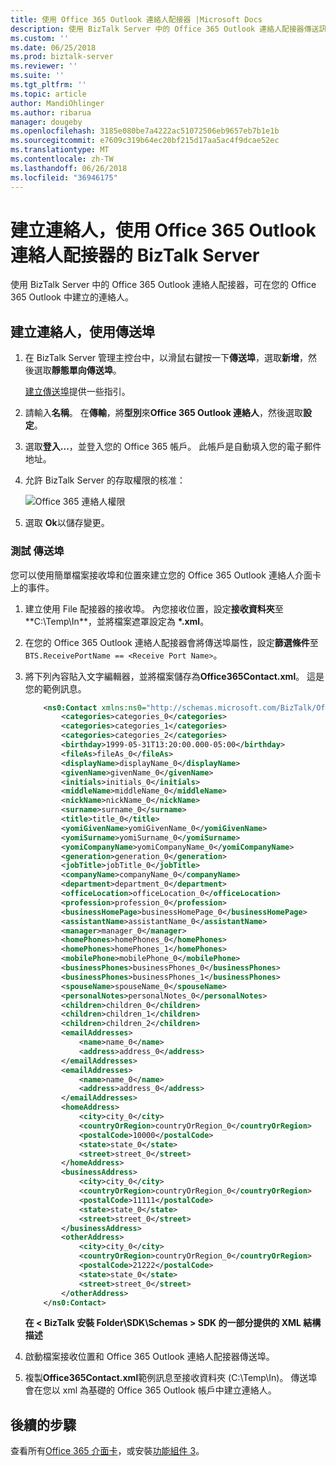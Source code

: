 ```yaml
---
title: 使用 Office 365 Outlook 連絡人配接器 |Microsoft Docs
description: 使用 BizTalk Server 中的 Office 365 Outlook 連絡人配接器傳送訊息。 若要這樣做，請建立傳送埠，使用 Outlook 配接器，並使用範例 XML 訊息在 Office 365 Outlook 帳戶中建立連絡人。
ms.custom: ''
ms.date: 06/25/2018
ms.prod: biztalk-server
ms.reviewer: ''
ms.suite: ''
ms.tgt_pltfrm: ''
ms.topic: article
author: MandiOhlinger
ms.author: ribarua
manager: dougeby
ms.openlocfilehash: 3185e080be7a4222ac51072506eb9657eb7b1e1b
ms.sourcegitcommit: e7609c319b64ec20bf215d17aa5ac4f9dcae52ec
ms.translationtype: MT
ms.contentlocale: zh-TW
ms.lasthandoff: 06/26/2018
ms.locfileid: "36946175"
---
```

# <a name="create-a-contact-using-the-office-365-outlook-contact-adapter---biztalk-server"></a>建立連絡人，使用 Office 365 Outlook 連絡人配接器的 BizTalk Server

使用 BizTalk Server 中的 Office 365 Outlook 連絡人配接器，可在您的 Office 365 Outlook 中建立的連絡人。

## <a name="create-a-contact-using-a-send-port"></a>建立連絡人，使用傳送埠

1. 在 BizTalk Server 管理主控台中，以滑鼠右鍵按一下**傳送埠**，選取**新增**，然後選取**靜態單向傳送埠**。

    [建立傳送埠](../core/how-to-create-a-send-port2.md)提供一些指引。

2. 請輸入**名稱**。 在**傳輸**，將**型別**來**Office 365 Outlook 連絡人**，然後選取**設定**。

3. 選取**登入...**，並登入您的 Office 365 帳戶。 此帳戶是自動填入您的電子郵件地址。

4. 允許 BizTalk Server 的存取權限的核准：

    ![Office 365 連絡人權限](../core/media/office365-contact-permissions.png)

5. 選取  **Ok**以儲存變更。

### <a name="test-the-send-port"></a>測試 傳送埠

您可以使用簡單檔案接收埠和位置來建立您的 Office 365 Outlook 連絡人介面卡上的事件。

1. 建立使用 File 配接器的接收埠。 內您接收位置，設定**接收資料夾**至 **C:\Temp\In\**，並將檔案遮罩設定為 **\*.xml**。
2. 在您的 Office 365 Outlook 連絡人配接器會將傳送埠屬性，設定**篩選條件**至`BTS.ReceivePortName == <Receive Port Name>`。
3. 將下列內容貼入文字編輯器，並將檔案儲存為**Office365Contact.xml**。 這是您的範例訊息。

    ```xml
        <ns0:Contact xmlns:ns0="http://schemas.microsoft.com/BizTalk/Office365OutlookContacts/Send">
            <categories>categories_0</categories>
            <categories>categories_1</categories>
            <categories>categories_2</categories>
            <birthday>1999-05-31T13:20:00.000-05:00</birthday>
            <fileAs>fileAs_0</fileAs>
            <displayName>displayName_0</displayName>
            <givenName>givenName_0</givenName>
            <initials>initials_0</initials>
            <middleName>middleName_0</middleName>
            <nickName>nickName_0</nickName>
            <surname>surname_0</surname>
            <title>title_0</title>
            <yomiGivenName>yomiGivenName_0</yomiGivenName>
            <yomiSurname>yomiSurname_0</yomiSurname>
            <yomiCompanyName>yomiCompanyName_0</yomiCompanyName>
            <generation>generation_0</generation>
            <jobTitle>jobTitle_0</jobTitle>
            <companyName>companyName_0</companyName>
            <department>department_0</department>
            <officeLocation>officeLocation_0</officeLocation>
            <profession>profession_0</profession>
            <businessHomePage>businessHomePage_0</businessHomePage>
            <assistantName>assistantName_0</assistantName>
            <manager>manager_0</manager>
            <homePhones>homePhones_0</homePhones>
            <homePhones>homePhones_1</homePhones>
            <mobilePhone>mobilePhone_0</mobilePhone>
            <businessPhones>businessPhones_0</businessPhones>
            <businessPhones>businessPhones_1</businessPhones>
            <spouseName>spouseName_0</spouseName>
            <personalNotes>personalNotes_0</personalNotes>
            <children>children_0</children>
            <children>children_1</children>
            <children>children_2</children>
            <emailAddresses>
                <name>name_0</name>
                <address>address_0</address>
            </emailAddresses>
            <emailAddresses>
                <name>name_0</name>
                <address>address_0</address>
            </emailAddresses>
            <homeAddress>
                <city>city_0</city>
                <countryOrRegion>countryOrRegion_0</countryOrRegion>
                <postalCode>10000</postalCode>
                <state>state_0</state>
                <street>street_0</street>
            </homeAddress>
            <businessAddress>
                <city>city_0</city>
                <countryOrRegion>countryOrRegion_0</countryOrRegion>
                <postalCode>11111</postalCode>
                <state>state_0</state>
                <street>street_0</street>
            </businessAddress>
            <otherAddress>
                <city>city_0</city>
                <countryOrRegion>countryOrRegion_0</countryOrRegion>
                <postalCode>21222</postalCode>
                <state>state_0</state>
                <street>street_0</street>
            </otherAddress>
        </ns0:Contact>
    ```
    **在 < BizTalk 安裝 Folder\SDK\Schemas > SDK 的一部分提供的 XML 結構描述**

4. 啟動檔案接收位置和 Office 365 Outlook 連絡人配接器傳送埠。
5. 複製**Office365Contact.xml**範例訊息至接收資料夾 (C:\Temp\In\)。 傳送埠會在您以 xml 為基礎的 Office 365 Outlook 帳戶中建立連絡人。

## <a name="next-steps"></a>後續的步驟
查看所有[Office 365 介面卡](office365-adapters.md)，或安裝[功能組件 3](https://aka.ms/bts2016fp3)。